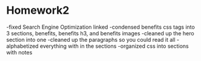 # Homework2
-fixed Search Engine Optimization linked
-condensed benefits css tags into 3 sections, benefits, benefits h3, and benefits images
-cleaned up the hero section into one
-cleaned up the paragraphs so you could read it all
-alphabetized everything with in the sections
-organized css into sections with notes
